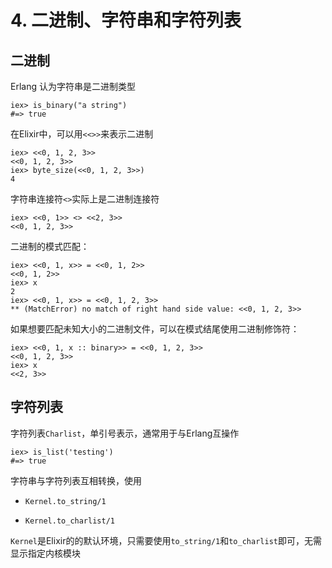 # 4. 二进制、字符串和字符列表

## 二进制

Erlang 认为字符串是二进制类型

```
iex> is_binary("a string")
#=> true
```

在Elixir中，可以用`<<>>`来表示二进制

```
iex> <<0, 1, 2, 3>>
<<0, 1, 2, 3>>
iex> byte_size(<<0, 1, 2, 3>>)
4
```

字符串连接符`<>`实际上是二进制连接符

```
iex> <<0, 1>> <> <<2, 3>>
<<0, 1, 2, 3>>
```

二进制的模式匹配：

```
iex> <<0, 1, x>> = <<0, 1, 2>>
<<0, 1, 2>>
iex> x
2
iex> <<0, 1, x>> = <<0, 1, 2, 3>>
** (MatchError) no match of right hand side value: <<0, 1, 2, 3>>

```

如果想要匹配未知大小的二进制文件，可以在模式结尾使用二进制修饰符：

```
iex> <<0, 1, x :: binary>> = <<0, 1, 2, 3>>
<<0, 1, 2, 3>>
iex> x
<<2, 3>>
```

## 字符列表

字符列表`Charlist`，单引号表示，通常用于与Erlang互操作

```
iex> is_list('testing')
#=> true
```

字符串与字符列表互相转换，使用

- `Kernel.to_string/1`

- `Kernel.to_charlist/1`

`Kernel`是Elixir的的默认环境，只需要使用`to_string/1`和`to_charlist`即可，无需显示指定内核模块